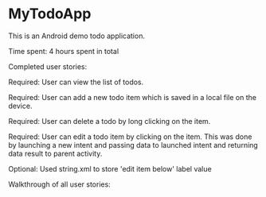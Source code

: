 # MyTodoApp
This is an Android demo todo application.

Time spent: 4 hours spent in total

Completed user stories:

 Required: User can view the list of todos.
 
 Required: User can add a new todo item which is saved in a local file on the device.
 
 Required: User can delete a todo by long clicking on the item.
 
 Required: User can edit a todo item by clicking on the item. This was done by launching a new intent and passing data to launched intent and returning data result to parent activity.

 Optional: Used string.xml to store 'edit item below' label value

Walkthrough of all user stories:
